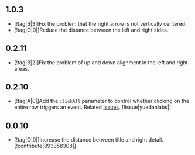 ## 1.0.3

- [!tag|B|3|]Fix the problem that the right arrow is not vertically centered.
- [!tag|O|0|]Reduce the distance between the left and right sides.

## 0.2.11

- [!tag|B|2|]Fix the problem of up and down alignment in the left and right areas.

## 0.2.10

- [!tag|A|0|]Add the `clickAll` parameter to control whether clicking on the entire row triggers an event. Related [Issues](https://github.com/any-tdf/stdf/issues/7). [!issue|yuedanlabs|]

## 0.0.10

- [!tag|O|0|]Increase the distance between title and right detail. [!contribute|893358308|]
